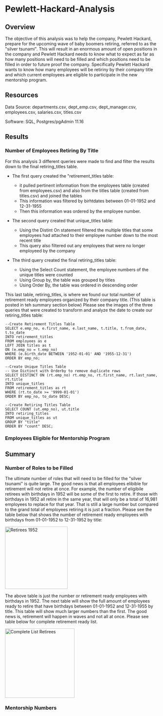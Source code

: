 # Pewlett-Hackard-Analysis
## Overview
The objective of this analysis was to help the company, Pewlett Hackard, prepare for the upcoming wave of baby boomers retiring, referred to as the "silver tsunami". This will result in an enormous amount of open positions in the company and Pewlett Hackard needs to know what to expect as far as how many positions will need to be filled and which positions need to be filled in order to future proof the company. Specifically Pewlett Hackard wants to know how many employees will be retiriny by their company title and which current employees are eligible to participate in the new mentorship program. 

## Resources
Data Source: departments.csv, dept_emp.csv, dept_manager.csv, employees.csv, salaries.csv, titles.csv 

Software: SQL, Postgres/pgAdmin 11.16

## Results
### Number of Employees Retiring By Title
For this analysis 3 different queries were made to find and filter the results down to the final retiring_titles table. 
- The first query created the "retirement_titles table:
  - it pulled pertinent information from the employees table (created from employees.csv) and also from the titles table (created from titles.csv) and joined the tables
  - This information was filtered by birhtdates between 01-01-1952 and 12-31-1955
  - Then this information was ordered by the employee number. 

- The second query created that unique_titles table:
  - Using the Distint On statement filtered the multiple titles that some employees had attached to their employee number down to the most recent title
  - This query also filtered out any employees that were no longer employeed by the company

- The third query created the final retiring_titles table:
  - Using the Select Count statement, the employee numbers of the unique titles were counted
  - Using Group by, the table was grouped by titles
  - Using Order By, the table was ordered in descending order

This last table, retiring_titles, is where we found our total number of retirement ready employees organized by their company title. (This table is posted in teh summary section below) Please see the images of the three queries that were created to transform and analyze the date to create our retiring_titles table:

```
--Create Retirement Titles Table
SELECT e.emp_no, e.first_name, e.last_name, t.title, t.from_date, t.to_date
INTO retirement_titles
FROM employees as e
LEFT JOIN titles as t
ON (e.emp_no = t.emp_no)
WHERE (e.birth_date BETWEEN '1952-01-01' AND '1955-12-31')
ORDER BY emp_no;

--Create Unique Titles Table
-- Use Dictinct with Orderby to remove duplicate rows
SELECT DISTINCT ON (rt.emp_no) rt.emp_no, rt.first_name, rt.last_name, rt.title
INTO unique_titles
FROM retirement_titles as rt
WHERE (rt.to_date >= '9999-01-01')
ORDER BY emp_no, to_date DESC;

--Create Retiring Titles Table
SELECT COUNT (ut.emp_no), ut.title
INTO retiring_titles
FROM unique_titles as ut
GROUP BY "title"
ORDER BY "count" DESC;
```

### Employees Eligible for Mentorship Program


## Summary 
### Number of Roles to be Filled
The ultimate number of roles that will need to be filled for the "silver tsunami" is quite large.  The good news is that all employees elibible for retirement will not retire at once.  For example, the number of eligibile retirees with birthdays in 1952 will be some of the first to retire.  If those with birthdays in 1952 all retire in the same year, that will only be a total of 16,981 employees to replace for that year. That is still a large number but compared to the grand total of employees retiring it is just a fraction.  Please see the table below that shows the number of retirement ready employees with birthdays from 01-01-1952 to 12-31-1952 by title:

<img width="205" alt="Retirees 1952" src="https://user-images.githubusercontent.com/106348899/181626651-125c6a34-124f-4619-a33d-f1523ba91098.png">

The above table is just the number or retirement ready employees with birthdays in 1952.  The next table will show the full amount of employees ready to retire that have birthdays between 01-01-1952 and 12-31-1955 by title.  This table will show much larger numbers than the first.  The good news is, retirement will happen in waves and not all at once.  Please see table below for complete retirement ready list. 

<img width="228" alt="Complete List Retirees" src="https://user-images.githubusercontent.com/106348899/181626249-36abf052-bb7b-422d-9638-51efb337b947.png">

### Mentorship Numbers
